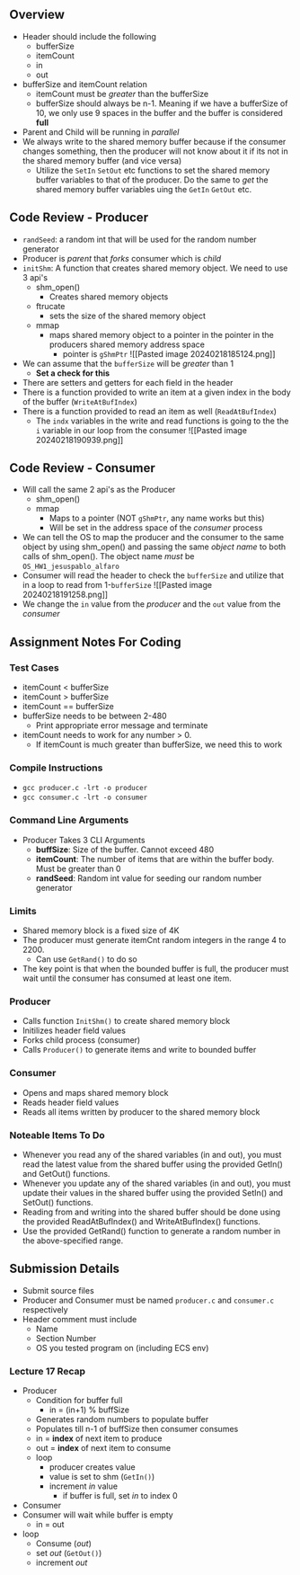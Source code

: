 ## Overview
- Header should include the following
	- bufferSize
	- itemCount
	- in
	- out
- bufferSize and itemCount relation
	- itemCount must be *greater* than the bufferSize
	- bufferSize should always be n-1. Meaning if we have a bufferSize of 10, we only use 9 spaces in the buffer and the buffer is considered **full**
- Parent and Child will be running in *parallel*
- We always write to the shared memory buffer because if the consumer changes something, then the producer will not know about it if its not in the shared memory buffer (and vice versa)
	- Utilize the `SetIn` `SetOut` etc functions to set the shared memory buffer variables to that of the producer. Do the same to *get* the shared memory buffer variables uing the `GetIn` `GetOut` etc.

## Code Review - Producer
- `randSeed`: a random int that will be used for the random number generator
- Producer is *parent* that *forks* consumer which is *child*
- `initShm`: A function that creates shared memory object. We need to use 3 api's
	- shm_open()
		- Creates shared memory objects
	- ftrucate
		- sets the size of the shared memory object
	- mmap
		- maps shared memory object to a pointer in the pointer in the producers shared memory address space
			- pointer is `gShmPtr`
![[Pasted image 20240218185124.png]]
- We can assume that the `bufferSize` will be *greater* than 1
	- **Set a check for this**
- There are setters and getters for each field in the header
- There is a function provided to write an item at a given index in the body of the buffer (`WriteAtBufIndex`)
- There is a function provided to read an item as well (`ReadAtBufIndex`)
	- The `indx` variables in the write and read functions is going to the the `i` variable in our loop from the consumer
![[Pasted image 20240218190939.png]]

## Code Review - Consumer
- Will call the same 2 api's as the Producer
	- shm_open()
	- mmap
		- Maps to a pointer (NOT `gShmPtr`, any name works but this)
		- Will be set in the address space of the *consumer* process
- We can tell the OS to map the producer and the consumer to the same object by using shm_open() and passing the same *object name* to both calls of shm_open(). The object name *must* be `OS_HW1_jesuspablo_alfaro`
- Consumer will read the header to check the `bufferSize` and utilize that in a loop to read from 1-`bufferSize`
![[Pasted image 20240218191258.png]]
- We change the `in` value from the *producer* and the `out` value from the *consumer*

## Assignment Notes For Coding
### Test Cases
- itemCount < bufferSize
- itemCount > bufferSize
- itemCount == bufferSize
- bufferSize needs to be between 2-480
	- Print appropriate error message and terminate
- itemCount needs to work for any number > 0.
	- If itemCount is much greater than bufferSize, we need this to work
### Compile Instructions
- `gcc producer.c -lrt -o producer`
- `gcc consumer.c -lrt -o consumer`
### Command Line Arguments
- Producer Takes 3 CLI Arguments
	- **buffSize**: Size of the buffer. Cannot exceed 480
	- **itemCount**: The number of items that are within the buffer body. Must be greater than 0
	- **randSeed**: Random int value for seeding our random number generator
### Limits
- Shared memory block is a fixed size of 4K
- The producer must generate itemCnt random integers in the range 4 to 2200.
	- Can use `GetRand()` to do so
- The key point is that when the bounded buffer is full, the producer must wait until the consumer has consumed at least one item.

### Producer
- Calls function `InitShm()` to create shared memory block
- Initilizes header field values
- Forks child process (consumer) 
- Calls `Producer()` to generate items and write to bounded buffer

### Consumer
- Opens and maps shared memory block 
- Reads header field values
- Reads all items written by producer to the shared memory block

### Noteable Items To Do
- Whenever you read any of the shared variables (in and out), you must read the latest value from the shared buffer using the provided GetIn() and GetOut() functions.
- Whenever you update any of the shared variables (in and out), you must update their values in the shared buffer using the provided SetIn() and SetOut() functions.
- Reading from and writing into the shared buffer should be done using the provided ReadAtBufIndex() and WriteAtBufIndex() functions.
- Use the provided GetRand() function to generate a random number in the above-specified range.

## Submission Details
- Submit source files
- Producer and Consumer must be named `producer.c` and `consumer.c` respectively
- Header comment must include
	- Name
	- Section Number
	- OS you tested program on (including ECS env)

### Lecture 17 Recap
- Producer
	- Condition for buffer full
		- in = (in+1) % buffSize
	- Generates random numbers to populate buffer
	- Populates till n-1 of buffSize then consumer consumes
	- in = **index** of next item to produce
	- out = **index** of next item to consume
	- loop
		- producer creates value
		- value is set to shm (`GetIn()`)
		- increment *in* value
			- if buffer is full, set *in* to index 0
- Consumer
- Consumer will wait while buffer is empty
	- in = out
- loop
	- Consume (*out*)
	- set *out* (`GetOut()`)
	- increment *out*